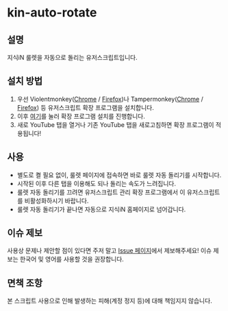 # kin-auto-rotate

## 설명

지식iN 룰렛을 자동으로 돌리는 유저스크립트입니다.

## 설치 방법

1. 우선 Violentmonkey([Chrome](https://chromewebstore.google.com/detail/violentmonkey/jinjaccalgkegednnccohejagnlnfdag) / [Firefox](https://addons.mozilla.org/ko/firefox/addon/violentmonkey/))나 Tampermonkey([Chrome](https://chromewebstore.google.com/detail/tampermonkey/dhdgffkkebhmkfjojejmpbldmpobfkfo) / [Firefox](https://addons.mozilla.org/ko/firefox/addon/tampermonkey/)) 등 유저스크립트 확장 프로그램을 설치합니다.
1. 이후 [여기](https://github.com/justcontributor/kin-auto-rotate/raw/main/script.user.js)를 눌러 확장 프로그램 설치를 진행합니다.
1. 새로 YouTube 탭을 열거나 기존 YouTube 탭을 새로고침하면 확장 프로그램이 적용됩니다!

## 사용

- 별도로 켤 필요 없이, 룰렛 페이지에 접속하면 바로 룰렛 자동 돌리기를 시작합니다.
- 시작된 이후 다른 탭을 이용해도 되나 돌리는 속도가 느려집니다.
- 룰렛 자동 돌리기를 끄려면 유저스크립트 관리 확장 프로그램에서 이 유저스크립트를 비활성화하시기 바랍니다.
- 룰렛 자동 돌리기가 끝나면 자동으로 지식iN 홈페이지로 넘어갑니다.

## 이슈 제보

사용상 문제나 제안할 점이 있다면 주저 말고 [Issue 페이지](https://github.com/justcontributor/yt-speed/issues)에서 제보해주세요!
이슈 제보는 한국어 및 영어를 사용할 것을 권장합니다.

## 면책 조항

본 스크립트 사용으로 인해 발생하는 피해(계정 정지 등)에 대해 책임지지 않습니다.
